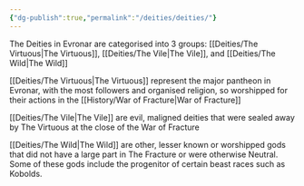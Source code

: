```yaml
---
{"dg-publish":true,"permalink":"/deities/deities/"}
---
```


The Deities in Evronar are categorised into 3 groups: [[Deities/The Virtuous\|The Virtuous]], [[Deities/The Vile\|The Vile]], and [[Deities/The Wild\|The Wild]]

[[Deities/The Virtuous\|The Virtuous]] represent the major pantheon in Evronar, with the most followers and organised religion, so worshipped for their actions in the [[History/War of Fracture\|War of Fracture]]

[[Deities/The Vile\|The Vile]] are evil, maligned deities that were sealed away by The Virtuous at the close of the War of Fracture

[[Deities/The Wild\|The Wild]] are other, lesser known or worshipped gods that did not have a large part in The Fracture or were otherwise Neutral. Some of these gods include the progenitor of certain beast races such as Kobolds.